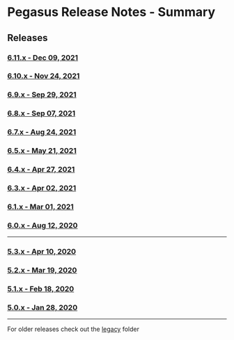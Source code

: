 # Pegasus Release Notes - Summary

## Releases

### [6.11.x - Dec 09, 2021](https://github.com/dctdevelop/pegasus/blob/master/releases/6.11.0.release.md)

### [6.10.x - Nov 24, 2021](https://github.com/dctdevelop/pegasus/blob/master/releases/6.10.0.release.md)

### [6.9.x - Sep 29, 2021](https://github.com/dctdevelop/pegasus/blob/master/releases/6.9.0.release.md)

### [6.8.x - Sep 07, 2021](https://github.com/dctdevelop/pegasus/blob/master/releases/6.8.0.release.md)

### [6.7.x - Aug 24, 2021](https://github.com/dctdevelop/pegasus/blob/master/releases/6.7.0.release.md)

### [6.5.x - May 21, 2021](https://github.com/dctdevelop/pegasus/blob/master/releases/6.5.0.release.md)

### [6.4.x - Apr 27, 2021](https://github.com/dctdevelop/pegasus/blob/master/releases/6.4.0.release.md)

### [6.3.x - Apr 02, 2021](https://github.com/dctdevelop/pegasus/blob/master/releases/6.3.0.release.md)

### [6.1.x - Mar 01, 2021](https://github.com/dctdevelop/pegasus/blob/master/releases/6.1.0.release.md)

### [6.0.x - Aug 12, 2020](https://github.com/dctdevelop/pegasus/blob/master/releases/6.0.0.release.md)

---

### [5.3.x - Apr 10, 2020](https://github.com/dctdevelop/pegasus/blob/master/releases/5.3.0.release.md)

### [5.2.x - Mar 19, 2020](https://github.com/dctdevelop/pegasus/blob/master/releases/5.2.0.release.md)

### [5.1.x - Feb 18, 2020](https://github.com/dctdevelop/pegasus/blob/master/releases/5.1.0.release.md)

### [5.0.x - Jan 28, 2020](https://github.com/dctdevelop/pegasus/blob/master/releases/5.0.0.release.md)

---

For older releases check out the [legacy](https://github.com/dctdevelop/pegasus/blob/master/releases/legacy) folder